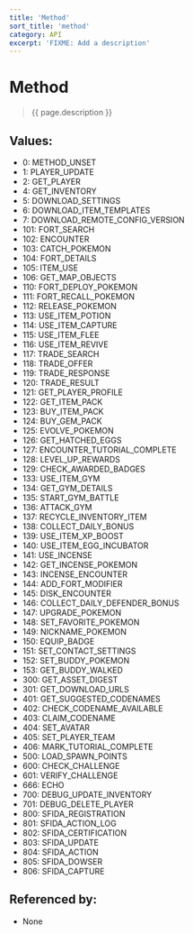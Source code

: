 ```yaml
---
title: 'Method'
sort_title: 'method'
category: API
excerpt: 'FIXME: Add a description'
---
```


[comment]: <> (THIS PART IS GENERATED - AKA DON'T EDIT THIS PART MANUALLY)

# Method

> {{ page.description }}

## Values:

- 0: METHOD_UNSET
- 1: PLAYER_UPDATE
- 2: GET_PLAYER
- 4: GET_INVENTORY
- 5: DOWNLOAD_SETTINGS
- 6: DOWNLOAD_ITEM_TEMPLATES
- 7: DOWNLOAD_REMOTE_CONFIG_VERSION
- 101: FORT_SEARCH
- 102: ENCOUNTER
- 103: CATCH_POKEMON
- 104: FORT_DETAILS
- 105: ITEM_USE
- 106: GET_MAP_OBJECTS
- 110: FORT_DEPLOY_POKEMON
- 111: FORT_RECALL_POKEMON
- 112: RELEASE_POKEMON
- 113: USE_ITEM_POTION
- 114: USE_ITEM_CAPTURE
- 115: USE_ITEM_FLEE
- 116: USE_ITEM_REVIVE
- 117: TRADE_SEARCH
- 118: TRADE_OFFER
- 119: TRADE_RESPONSE
- 120: TRADE_RESULT
- 121: GET_PLAYER_PROFILE
- 122: GET_ITEM_PACK
- 123: BUY_ITEM_PACK
- 124: BUY_GEM_PACK
- 125: EVOLVE_POKEMON
- 126: GET_HATCHED_EGGS
- 127: ENCOUNTER_TUTORIAL_COMPLETE
- 128: LEVEL_UP_REWARDS
- 129: CHECK_AWARDED_BADGES
- 133: USE_ITEM_GYM
- 134: GET_GYM_DETAILS
- 135: START_GYM_BATTLE
- 136: ATTACK_GYM
- 137: RECYCLE_INVENTORY_ITEM
- 138: COLLECT_DAILY_BONUS
- 139: USE_ITEM_XP_BOOST
- 140: USE_ITEM_EGG_INCUBATOR
- 141: USE_INCENSE
- 142: GET_INCENSE_POKEMON
- 143: INCENSE_ENCOUNTER
- 144: ADD_FORT_MODIFIER
- 145: DISK_ENCOUNTER
- 146: COLLECT_DAILY_DEFENDER_BONUS
- 147: UPGRADE_POKEMON
- 148: SET_FAVORITE_POKEMON
- 149: NICKNAME_POKEMON
- 150: EQUIP_BADGE
- 151: SET_CONTACT_SETTINGS
- 152: SET_BUDDY_POKEMON
- 153: GET_BUDDY_WALKED
- 300: GET_ASSET_DIGEST
- 301: GET_DOWNLOAD_URLS
- 401: GET_SUGGESTED_CODENAMES
- 402: CHECK_CODENAME_AVAILABLE
- 403: CLAIM_CODENAME
- 404: SET_AVATAR
- 405: SET_PLAYER_TEAM
- 406: MARK_TUTORIAL_COMPLETE
- 500: LOAD_SPAWN_POINTS
- 600: CHECK_CHALLENGE
- 601: VERIFY_CHALLENGE
- 666: ECHO
- 700: DEBUG_UPDATE_INVENTORY
- 701: DEBUG_DELETE_PLAYER
- 800: SFIDA_REGISTRATION
- 801: SFIDA_ACTION_LOG
- 802: SFIDA_CERTIFICATION
- 803: SFIDA_UPDATE
- 804: SFIDA_ACTION
- 805: SFIDA_DOWSER
- 806: SFIDA_CAPTURE

## Referenced by:

- None

[comment]: <> (YOU CAN EDIT AFTER THIS)
